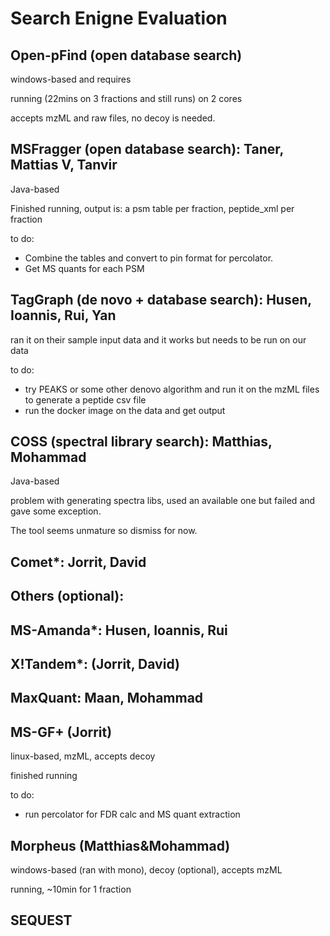 # Search Enigne Evaluation


## Open-pFind (open database search)
windows-based and requires 

running (22mins on 3 fractions and still runs) on 2 cores

accepts mzML and raw files, no decoy is needed.

## MSFragger (open database search): Taner, Mattias V, Tanvir
Java-based

Finished running, output is: a psm table per fraction,  peptide_xml per fraction 

to do:

- Combine the tables and convert to pin format for percolator.
- Get MS quants for each PSM

## TagGraph (de novo + database search): Husen, Ioannis, Rui, Yan
ran it on their sample input data and it works but needs to be run on our data

to do:

- try PEAKS or some other denovo algorithm and run it on the mzML files to generate a peptide csv file 
- run the docker image on the data and get output

## COSS (spectral library search):  Matthias, Mohammad
Java-based

problem with generating spectra libs, used an available one but failed and gave some exception. 

The tool seems unmature so dismiss for now.

## Comet*: Jorrit, David
## Others (optional):
## MS-Amanda*: Husen, Ioannis, Rui
## X!Tandem*: (Jorrit, David)
## MaxQuant: Maan, Mohammad

## MS-GF+ (Jorrit)
linux-based, mzML, accepts decoy

finished running

to do:

- run percolator for FDR calc and MS quant extraction

## Morpheus (Matthias&Mohammad)
windows-based (ran with mono), decoy (optional), accepts mzML

running, ~10min for 1 fraction

## SEQUEST
